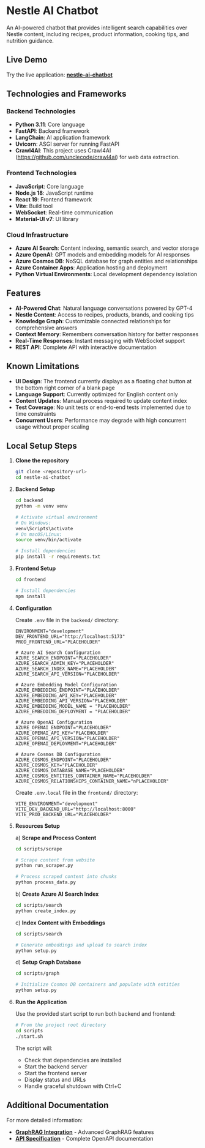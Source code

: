 # Nestle AI Chatbot

An AI-powered chatbot that provides intelligent search capabilities over Nestle content, including recipes, product information, cooking tips, and nutrition guidance.

## Live Demo

Try the live application: **[nestle-ai-chatbot](https://nestle-ai-chatbot-frontend.whitewater-4228c4bc.canadaeast.azurecontainerapps.io/)**

## Technologies and Frameworks

### Backend Technologies
- **Python 3.11**: Core language
- **FastAPI**: Backend framework
- **LangChain**: AI application framework
- **Uvicorn**: ASGI server for running FastAPI
- **Crawl4AI**: This project uses Crawl4AI (https://github.com/unclecode/crawl4ai) for web data extraction.

### Frontend Technologies
- **JavaScript**: Core language
- **Node.js 18**: JavaScript runtime
- **React 19**: Frontend framework
- **Vite**: Build tool
- **WebSocket**: Real-time communication
- **Material-UI v7**: UI library

### Cloud Infrastructure
- **Azure AI Search**: Content indexing, semantic search, and vector storage
- **Azure OpenAI**: GPT models and embedding models for AI responses
- **Azure Cosmos DB**: NoSQL database for graph entities and relationships
- **Azure Container Apps**: Application hosting and deployment
- **Python Virtual Environments**: Local development dependency isolation

## Features
- **AI-Powered Chat**: Natural language conversations powered by GPT-4
- **Nestle Content**: Access to recipes, products, brands, and cooking tips
- **Knowledge Graph**: Customizable connected relationships for comprehensive answers
- **Context Memory**: Remembers conversation history for better responses
- **Real-Time Responses**: Instant messaging with WebSocket support
- **REST API**: Complete API with interactive documentation

## Known Limitations
- **UI Design**: The frontend currently displays as a floating chat button at the bottom right corner of a blank page
- **Language Support**: Currently optimized for English content only
- **Content Updates**: Manual process required to update content index
- **Test Coverage**: No unit tests or end-to-end tests implemented due to time constraints
- **Concurrent Users**: Performance may degrade with high concurrent usage without proper scaling

## Local Setup Steps

1. **Clone the repository**
   ```bash
   git clone <repository-url>
   cd nestle-ai-chatbot
   ```

2. **Backend Setup**
   ```bash
   cd backend
   python -m venv venv
   
   # Activate virtual environment
   # On Windows:
   venv\Scripts\activate
   # On macOS/Linux:
   source venv/bin/activate
   
   # Install dependencies
   pip install -r requirements.txt
   ```

3. **Frontend Setup**
   ```bash
   cd frontend

   # Install dependencies
   npm install
   ```

4. **Configuration**
   
   Create `.env` file in the `backend/` directory:
   ```env
   ENVIRONMENT="development"
   DEV_FRONTEND_URL="http://localhost:5173"
   PROD_FRONTEND_URL="PLACEHOLDER"

   # Azure AI Search Configuration
   AZURE_SEARCH_ENDPOINT="PLACEHOLDER"
   AZURE_SEARCH_ADMIN_KEY="PLACEHOLDER"
   AZURE_SEARCH_INDEX_NAME="PLACEHOLDER"
   AZURE_SEARCH_API_VERSION="PLACEHOLDER"

   # Azure Embedding Model Configuration
   AZURE_EMBEDDING_ENDPOINT="PLACEHOLDER"
   AZURE_EMBEDDING_API_KEY="PLACEHOLDER"
   AZURE_EMBEDDING_API_VERSION="PLACEHOLDER"
   AZURE_EMBEDDING_MODEL_NAME = "PLACEHOLDER"
   AZURE_EMBEDDING_DEPLOYMENT = "PLACEHOLDER"

   # Azure OpenAI Configuration
   AZURE_OPENAI_ENDPOINT="PLACEHOLDER"
   AZURE_OPENAI_API_KEY="PLACEHOLDER"
   AZURE_OPENAI_API_VERSION="PLACEHOLDER"
   AZURE_OPENAI_DEPLOYMENT="PLACEHOLDER"

   # Azure Cosmos DB Configuration
   AZURE_COSMOS_ENDPOINT="PLACEHOLDER"
   AZURE_COSMOS_KEY="PLACEHOLDER"
   AZURE_COSMOS_DATABASE_NAME="PLACEHOLDER"
   AZURE_COSMOS_ENTITIES_CONTAINER_NAME="PLACEHOLDER"
   AZURE_COSMOS_RELATIONSHIPS_CONTAINER_NAME="nPLACEHOLDER"
   ```
   
   Create `.env.local` file in the `frontend/` directory:
   ```env
   VITE_ENVIRONMENT="development"
   VITE_DEV_BACKEND_URL="http://localhost:8000"
   VITE_PROD_BACKEND_URL="PLACEHOLDER"
   ```

5. **Resources Setup**

   a) **Scrape and Process Content**
   ```bash
   cd scripts/scrape
   
   # Scrape content from website
   python run_scraper.py
   
   # Process scraped content into chunks
   python process_data.py
   ```

   b) **Create Azure AI Search Index**
   ```bash
   cd scripts/search
   python create_index.py
   ```

   c) **Index Content with Embeddings**
   ```bash
   cd scripts/search
   
   # Generate embeddings and upload to search index
   python setup.py
   ```

   d) **Setup Graph Database**
   ```bash
   cd scripts/graph
   
   # Initialize Cosmos DB containers and populate with entities
   python setup.py
   ```

6. **Run the Application**
   
   Use the provided start script to run both backend and frontend:
   ```bash
   # From the project root directory
   cd scripts
   ./start.sh
   ```
   
   The script will:
   - Check that dependencies are installed
   - Start the backend server
   - Start the frontend server
   - Display status and URLs
   - Handle graceful shutdown with Ctrl+C

## Additional Documentation

For more detailed information:
- **[GraphRAG Integration](./docs/graphrag-integration.md)** - Advanced GraphRAG features
- **[API Specification](./docs/api-specification.yaml)** - Complete OpenAPI documentation
